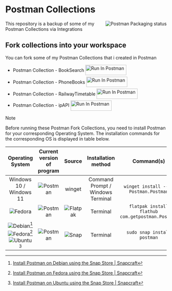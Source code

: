 # Postman Collections

<img src="https://repology.org/badge/vertical-allrepos/postman.svg?exclude_unsupported=1&exclude_sources=modules,site" alt="Postman Packaging status" style="float: right;">

This repository is a backup of some of my Postman Collections via Integrations

## Fork collections into your workspace

You can fork some of my Postman Collections that i created in Postman

* Postman Collection - BookSearch [<img src="https://run.pstmn.io/button.svg" alt="Run In Postman" style="width: 128px; height: 32px; vertical-align: middle; padding-bottom: 5px;">](https://god.gw.postman.com/run-collection/30511029-9816248a-3efa-42fa-992e-92964ce588d0?action=collection%2Ffork&source=rip_markdown&collection-url=entityId%3D30511029-9816248a-3efa-42fa-992e-92964ce588d0%26entityType%3Dcollection%26workspaceId%3D0d1b2523-2160-4e28-b509-88a3c5a97273)
* Postman Collection - PhoneBooks [<img src="https://run.pstmn.io/button.svg" alt="Run In Postman" style="width: 128px; height: 32px; vertical-align: middle; padding-bottom: 5px;">](https://god.gw.postman.com/run-collection/31203128-107bf03c-50ea-4b07-9a35-646bc23a285a?action=collection%2Ffork&source=rip_markdown&collection-url=entityId%3D31203128-107bf03c-50ea-4b07-9a35-646bc23a285a%26entityType%3Dcollection%26workspaceId%3D0d1b2523-2160-4e28-b509-88a3c5a97273)
* Postman Collection - RailwayTimetable [<img src="https://run.pstmn.io/button.svg" alt="Run In Postman" style="width: 128px; height: 32px; vertical-align: middle; padding-bottom: 5px;">](https://god.gw.postman.com/run-collection/31203128-0e23d46d-f136-4abc-92a9-853a6c4c5790?action=collection%2Ffork&source=rip_markdown&collection-url=entityId%3D31203128-0e23d46d-f136-4abc-92a9-853a6c4c5790%26entityType%3Dcollection%26workspaceId%3D0d1b2523-2160-4e28-b509-88a3c5a97273)
* Postman Collection - ipAPI [<img src="https://run.pstmn.io/button.svg" alt="Run In Postman" style="width: 128px; height: 32px; vertical-align: middle;">](https://god.gw.postman.com/run-collection/31203128-9ccd02bd-8e9a-43c5-9d18-6c5e86d7aa9a?action=collection%2Ffork&source=rip_markdown&collection-url=entityId%3D31203128-9ccd02bd-8e9a-43c5-9d18-6c5e86d7aa9a%26entityType%3Dcollection%26workspaceId%3D0d1b2523-2160-4e28-b509-88a3c5a97273)

> [!NOTE]
> Before running these Postman Fork Collections, you need to install Postman for your corresponding Operating System. The installation commands for the corresponding OS is displayed in table below.

| Operating System | Current version of program | Source | Installation method | Command(s) |
|:----------------:|:--------------------------:|:------:|:-------------------:|:----------:|
|Windows 10 / Windows 11|<img src="https://img.shields.io/winget/v/Postman.Postman?logo=postman&logoColor=white&logoSize=auto&label=Postman&color=ff6c37" alt="Postman" style="vertical-align: middle;">|winget|Command Prompt / Windows Terminal|`winget install --id Postman.Postman`|
|<img src="https://img.shields.io/badge/Fedora-51a2da?&logo=fedora&logoColor=white&logoSize=auto" alt="Fedora" style="vertical-align: middle;">|<img src="https://img.shields.io/flathub/v/com.getpostman.Postman?logo=postman&logoColor=white&logoSize=auto&label=Postman&color=ff6c37" alt="Postman" style="vertical-align: middle;">|<img src="https://img.shields.io/badge/Flatpak-4a90d9?&logo=flatpak&logoColor=white&logoSize=auto" alt="Flatpak" style="vertical-align: middle;">|Terminal|`flatpak install flathub com.getpostman.Postman`|
|<img src="https://img.shields.io/badge/Debian-a81d33?&logo=debian&logoColor=white&logoSize=auto" alt="Debian" style="vertical-align: middle;">[^1]<br><img src="https://img.shields.io/badge/Fedora-51a2da?&logo=fedora&logoColor=white&logoSize=auto" alt="Fedora" style="vertical-align: middle;">[^2]<br><img src="https://img.shields.io/badge/Ubuntu-e95420?&logo=ubuntu&logoColor=white&logoSize=auto" alt="Ubuntu" style="vertical-align: middle;">[^3]|<img src="https://img.shields.io/snapcraft/v/postman/latest/stable?logo=postman&logoColor=white&logoSize=auto&label=Postman&color=ff6c37" alt="Postman" style="vertical-align: middle;"><!--<br><img src="https://img.shields.io/snapcraft/last-update/postman/latest/stable?logo=postman&logoColor=white&logoSize=auto&label=Last Update&color=ff6c37" alt="Postman Last Update" style="vertical-align: middle;">-->|<img src="https://img.shields.io/badge/Snap-82bea0?&logo=snapcraft&logoColor=white&logoSize=auto" alt="Snap" style="vertical-align: middle;">|Terminal|`sudo snap install postman`|

[^1]:[Install Postman on Debian using the Snap Store | Snapcraft](https://snapcraft.io/install/postman/debian)
[^2]:[Install Postman on Fedora using the Snap Store | Snapcraft](https://snapcraft.io/install/postman/fedora)
[^3]:[Install Postman on Ubuntu using the Snap Store | Snapcraft](https://snapcraft.io/install/postman/ubuntu)